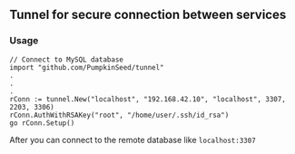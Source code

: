 ## Tunnel for secure connection between services

### Usage
```
// Connect to MySQL database
import "github.com/PumpkinSeed/tunnel"
.
.
.
rConn := tunnel.New("localhost", "192.168.42.10", "localhost", 3307, 2203, 3306)
rConn.AuthWithRSAKey("root", "/home/user/.ssh/id_rsa")
go rConn.Setup()
```
After you can connect to the remote database like `localhost:3307`